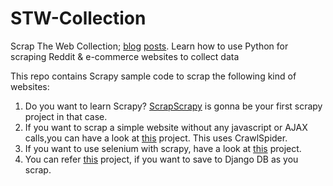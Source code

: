STW-Collection
==============

Scrap The Web Collection; [blog](https://tapaswenipathak.wordpress.com/2014/09/05/scraping-with-scrapy-part-1/) [posts](https://tapaswenipathak.wordpress.com/2014/09/06/scraping-with-scrapy-part-2/).
Learn how to use Python for scraping Reddit & e-commerce websites to collect data

This repo contains Scrapy sample code to scrap the following kind of websites:

1. Do you want to learn Scrapy? [ScrapScrapy](https://github.com/tapasweni-pathak/STW-Collection/tree/master/ScrapScrapy) is gonna be your first scrapy project in that case.
2. If you want to scrap a simple website without any javascript or AJAX calls,you can have a look at [this](https://github.com/tapasweni-pathak/STW-Collection/tree/master/SimpleScrapy) project. This uses CrawlSpider.
3. If you want to use selenium with scrapy, have a look at [this](https://github.com/tapasweni-pathak/STW-Collection/tree/master/ScrapyWithSelenium) project.
4. You can refer [this](https://github.com/tapasweni-pathak/STW-Collection/tree/master/ScrapyWithDjango/Forestessentialsindia) project, if you want to save to Django DB as you scrap.
